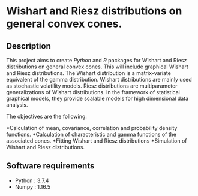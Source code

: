 # Wishart and Riesz distributions on general convex cones.

## Description
This project aims to create  *Python* and *R* packages for Wishart and Riesz distributions on general convex cones. This will include graphical Wishart and Riesz distributions. The Wishart distribution is a matrix-variate equivalent of the gamma distribution.
Wishart distributions are mainly used as stochastic volatility models.
Riesz distributions are multiparameter generalizations of
Wishart distributions. In the framework of statistical
graphical models, they provide scalable models for high dimensional data
analysis. 

The objectives are the following:

*Calculation of mean, covariance, correlation and probability density functions.
*Calculation of characteristic and gamma functions of the associated cones.
*Fitting Wishart and Riesz distributions
*Simulation of Wishart and Riesz distributions.


## Software requirements

* Python           : 3.7.4
* Numpy            : 1.16.5


